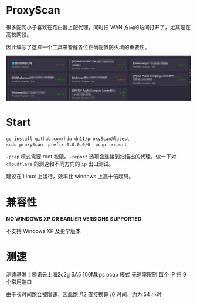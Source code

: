 # ProxyScan

很多配网小子喜欢在路由器上配代理，同时把 WAN 方向的访问打开了，尤其是在高校网段。

因此编写了这样一个工具来警醒各位正确配置防火墙的重要性。

![output.png](./output.png)

# Start

```shell
go install github.com/hdu-dn11/proxyScan@latest
sudo proxyScan -prefix 0.0.0.0/0 -pcap -report
```

`-pcap` 模式需要 root 权限。`-report` 选项会连接到扫描出的代理，做一下对 `cloudflare` 的测速和不同方向的 `ip` 出口测试。

建议在 Linux 上运行，效率比 windows 上高十倍起码。

# 兼容性

**NO WINDOWS XP OR EARLIER VERSIONS SUPPORTED**

不支持 Windows XP 及更早版本

# 测速

测速基准：腾讯云上海2c2g SA5 100Mbps pcap 模式 无速率限制 每个 IP 扫 9 个常用端口

由于长时间跑会被限速，因此跑 /12 直接换算 /0 时间，约为 54 小时

